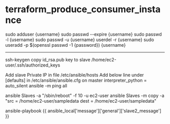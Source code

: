# terraform_produce_consumer_instance
sudo adduser {username}
sudo passwd --expire {username}
sudo passwd -l {username}
sudo passwd -u {username}
userdel -r {username}
sudo useradd -p $(openssl passwd -1 {password}) {username}

---------------

ssh-keygen
copy id_rsa.pub key to slave /home/ec2-user/.ssh/authorized_keys

Add slave Private IP in file /etc/ansible/hosts
Add below line under [defaults] in /etc/ansible/ansible.cfg on master
interpreter_python = auto_silent
ansible -m ping all

ansible Slaves -a "/sbin/reboot" -f 10 -u ec2-user
ansible Slaves -m copy -a "src = /home/ec2-user/sampledata dest = /home/ec2-user/sampledata"

ansible-playbook 
{{ ansible_local['message']['general']['slave2_message'] }}